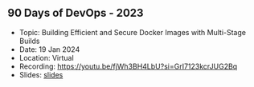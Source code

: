 ## 90 Days of DevOps - 2023

- Topic: Building Efficient and Secure Docker Images with Multi-Stage Builds
- Date: 19 Jan 2024
- Location: Virtual
- Recording: https://youtu.be/fjWh3BH4LbU?si=GrI7123kcrJUG2Bq
- Slides: [slides](90days.pdf)